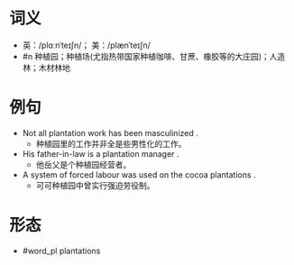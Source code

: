 # 词义
- 英：/plɑːnˈteɪʃn/； 美：/plænˈteɪʃn/
- #n 种植园；种植场(尤指热带国家种植咖啡、甘蔗、橡胶等的大庄园)；人造林；木材林地
# 例句
- Not all plantation work has been masculinized .
	- 种植园里的工作并非全是些男性化的工作。
- His father-in-law is a plantation manager .
	- 他岳父是个种植园经营者。
- A system of forced labour was used on the cocoa plantations .
	- 可可种植园中曾实行强迫劳役制。
# 形态
- #word_pl plantations
